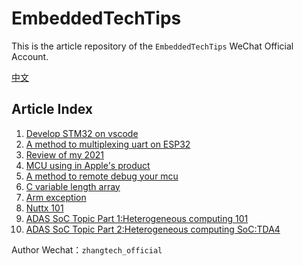 # EmbeddedTechTips
This is the article repository of the `EmbeddedTechTips` WeChat Official Account.  

[中文](./readme.md)
## Article Index  
1. [Develop STM32 on vscode](https://github.com/MrzhangF1ghter/EmbeddedTechTips/1_develop_stm32_on_vscode/develop_stm32_on_vscode.md)
2. [A method to multiplexing uart on ESP32](https://github.com/MrzhangF1ghter/EmbeddedTechTips/2_uart_mux/uart_mux.md)
3. [Review of my 2021](https://github.com/MrzhangF1ghter/EmbeddedTechTips/3_2021_review/2021_review.md)
4. [MCU using in Apple's product](https://github.com/MrzhangF1ghter/EmbeddedTechTips/4_apple_mcu/apple_mcu.md)
5. [A method to remote debug your mcu](https://github.com/MrzhangF1ghter/EmbeddedTechTips/5_remote_debug_by_raspberrypi/remote_debug_by_raspberrypi.md)
6. [C variable length array](https://github.com/MrzhangF1ghter/EmbeddedTechTips/6_c_variable_length_array/c_variable_length_array.md)
7. [Arm exception](https://github.com/MrzhangF1ghter/EmbeddedTechTips/7_arm_exception/arm_exception.md)
8. [Nuttx 101](https://github.com/MrzhangF1ghter/EmbeddedTechTips/8_nuttx/nuttx.md)
9. [ADAS SoC Topic Part 1:Heterogeneous computing 101]()
10. [ADAS SoC Topic Part 2:Heterogeneous computing SoC:TDA4]()

Author Wechat：`zhangtech_official`